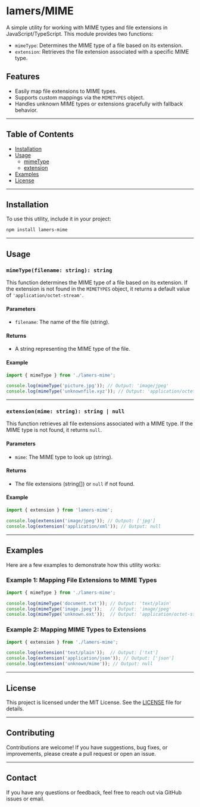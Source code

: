 
# lamers/MIME

A simple utility for working with MIME types and file extensions in JavaScript/TypeScript. This module provides two functions:

- `mimeType`: Determines the MIME type of a file based on its extension.
- `extension`: Retrieves the file extension associated with a specific MIME type.

## Features

- Easily map file extensions to MIME types.
- Supports custom mappings via the `MIMETYPES` object.
- Handles unknown MIME types or extensions gracefully with fallback behavior.

---

## Table of Contents

- [Installation](#installation)
- [Usage](#usage)
  - [mimeType](#mimetype)
  - [extension](#extension)
- [Examples](#examples)
- [License](#license)

---

## Installation

To use this utility, include it in your project:

```bash
npm install lamers-mime
```

---

## Usage

### `mimeType(filename: string): string`

This function determines the MIME type of a file based on its extension. If the extension is not found in the `MIMETYPES` object, it returns a default value of `'application/octet-stream'`.

#### Parameters

- `filename`: The name of the file (string).

#### Returns

- A string representing the MIME type of the file.

#### Example

```javascript
import { mimeType } from './lamers-mime';

console.log(mimeType('picture.jpg')); // Output: 'image/jpeg'
console.log(mimeType('unknownfile.xyz')); // Output: 'application/octet-stream'
```

---

### `extension(mime: string): string | null`

This function retrieves all file extensions associated with a MIME type. If the MIME type is not found, it returns `null`.

#### Parameters

- `mime`: The MIME type to look up (string).

#### Returns

- The file extensions (string[]) or `null` if not found.

#### Example

```javascript
import { extension } from 'lamers-mime';

console.log(extension('image/jpeg')); // Output: ['jpg']
console.log(extension('application/xml')); // Output: null
```

---

## Examples

Here are a few examples to demonstrate how this utility works:

### Example 1: Mapping File Extensions to MIME Types

```javascript
import { mimeType } from './lamers-mime';

console.log(mimeType('document.txt')); // Output: 'text/plain'
console.log(mimeType('image.jpeg'));   // Output: 'image/jpeg'
console.log(mimeType('unknown.ext'));  // Output: 'application/octet-stream'
```

### Example 2: Mapping MIME Types to Extensions

```javascript
import { extension } from './lamers-mime';

console.log(extension('text/plain'));  // Output: ['txt']
console.log(extension('application/json')); // Output: ['json']
console.log(extension('unknown/mime')); // Output: null
```

---

## License

This project is licensed under the MIT License. See the [LICENSE](LICENSE) file for details.

---

## Contributing

Contributions are welcome! If you have suggestions, bug fixes, or improvements, please create a pull request or open an issue.

---

## Contact

If you have any questions or feedback, feel free to reach out via GitHub issues or email.

